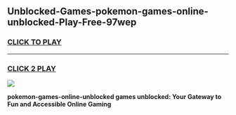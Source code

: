 
## Unblocked-Games-pokemon-games-online-unblocked-Play-Free-97wep
<h3>
<a href="https://premium76.site?title=pokemon-games-online-unblocked&ref=15A">CLICK TO PLAY</a></h3>
<hr>

<h3>
<a href="https://premium76.site?title=pokemon-games-online-unblocked&ref=15A">CLICK 2 PLAY</a>
  
</h3>

<a href="https://premium76.site?title=pokemon-games-online-unblocked&ref=15A"><img src="https://clearcache.store/games.png"></a>


**pokemon-games-online-unblocked games unblocked: Your Gateway to Fun and Accessible Online Gaming**
